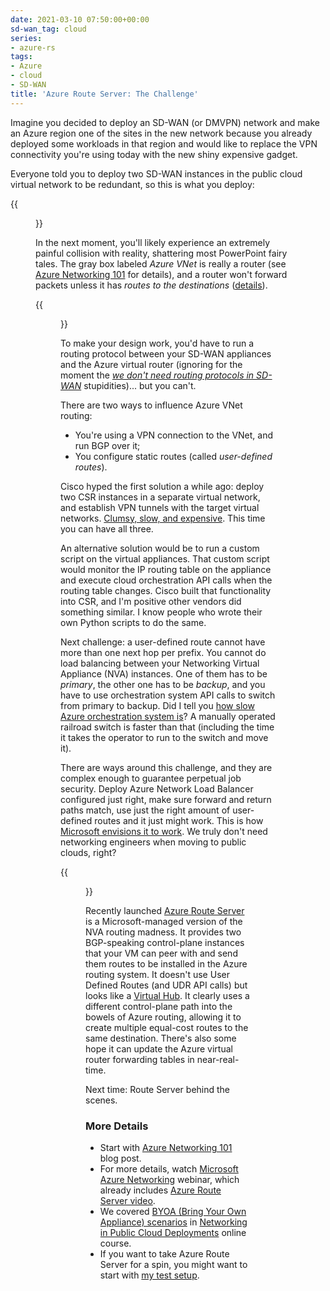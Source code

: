 ```yaml
---
date: 2021-03-10 07:50:00+00:00
sd-wan_tag: cloud
series:
- azure-rs
tags:
- Azure
- cloud
- SD-WAN
title: 'Azure Route Server: The Challenge'
---
```

Imagine you decided to deploy an SD-WAN (or DMVPN) network and make an Azure region one of the sites in the new network because you already deployed some workloads in that region and would like to replace the VPN connectivity you're using today with the new shiny expensive gadget.

Everyone told you to deploy two SD-WAN instances in the public cloud virtual network to be redundant, so this is what you deploy:

{{<figure src="/2021/03/azure-rs-initial-design.png">}}
<!--more-->
In the next moment, you'll likely experience an extremely painful collision with reality, shattering most PowerPoint fairy  tales. The gray box labeled *Azure VNet* is really a router (see [Azure Networking 101](https://blog.ipspace.net/2020/05/azure-networking-101.html) for details), and a router won't forward packets unless it has *routes to the destinations* ([details](https://blog.ipspace.net/2021/03/video-path-discovery-bridging-routing.html)).

{{<figure src="/2021/03/azure-rs-virtual-router.png">}}

To make your design work, you'd have to run a routing protocol between your SD-WAN appliances and the Azure virtual router (ignoring for the moment the *[we don't need routing protocols in SD-WAN](https://blog.ipspace.net/2015/06/software-defined-wanwell-orchestrated.html)* stupidities)... but you can't. 

There are two ways to influence Azure VNet routing:

* You're using a VPN connection to the VNet, and run BGP over it;
* You configure static routes (called *user-defined routes*).

Cisco hyped the first solution a while ago: deploy two CSR instances in a separate virtual network, and establish VPN tunnels with the target virtual networks. [Clumsy, slow, and expensive](https://blog.ipspace.net/2018/09/using-csr1000v-in-aws-instead-of.html). This time you can have all three.

An alternative solution would be to run a custom script on the virtual appliances. That custom script would monitor the IP routing table on the appliance and execute cloud orchestration API calls when the routing table changes. Cisco built that functionality into CSR, and I'm positive other vendors did something similar. I know people who wrote their own Python scripts to do the same.

Next challenge: a user-defined route cannot have more than one next hop per prefix. You cannot do load balancing between your Networking Virtual Appliance (NVA) instances. One of them has to be *primary*, the other one has to be *backup*, and you have to use orchestration system API calls to switch from primary to backup. Did I tell you [how slow Azure orchestration system is](https://blog.ipspace.net/2019/06/how-microsoft-azure-orchestration.html)? A manually operated railroad switch is faster than that (including the time it takes the operator to run to the switch and move it).

There are ways around this challenge, and they are complex enough to guarantee perpetual job security. Deploy Azure Network Load Balancer configured just right, make sure forward and return paths match, use just the right amount of user-defined routes and it just might work. This is how [Microsoft envisions it to work](https://docs.microsoft.com/en-us/azure/load-balancer/load-balancer-ha-ports-overview). We truly don't need networking engineers when moving to public clouds, right?

{{<figure src="https://docs.microsoft.com/en-us/azure/load-balancer/media/load-balancer-ha-ports-overview/nvaha.png">}}

Recently launched [Azure Route Server](https://docs.microsoft.com/en-us/azure/route-server/overview) is a Microsoft-managed version of the NVA routing madness. It provides two BGP-speaking control-plane instances that your VM can peer with and send them routes to be installed in the Azure routing system. It doesn't use User Defined Routes (and UDR API calls) but looks like a [Virtual Hub](https://docs.microsoft.com/en-us/azure/virtual-wan/about-virtual-hub-routing). It clearly uses a different control-plane path into the bowels of Azure routing, allowing it to create multiple equal-cost routes to the same destination. There's also some hope it can update the Azure virtual router forwarding tables in near-real-time. 

Next time: Route Server behind the scenes.

### More Details

* Start with [Azure Networking 101](https://blog.ipspace.net/2020/05/azure-networking-101.html) blog post.
* For more details, watch [Microsoft Azure Networking](https://www.ipspace.net/Microsoft_Azure_Networking) webinar, which already includes [Azure Route Server video](https://my.ipspace.net/bin/get/AzureNet/4.4%20-%20Azure%20Route%20Server.mp4?doccode=AzureNet).
* We covered [BYOA (Bring Your Own Appliance) scenarios](https://my.ipspace.net/bin/list?id=PubCloud&module=7#M9S20) in [Networking in Public Cloud Deployments](https://www.ipspace.net/PubCloud/) online course.
* If you want to take Azure Route Server for a spin, you might want to start with [my test setup](https://github.com/ipspace/pubcloud/tree/master/Azure/route-server).